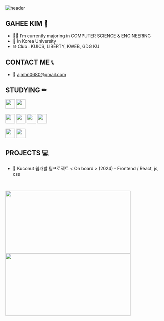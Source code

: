 ![header](https://capsule-render.vercel.app/api?type=Venom&color=auto&height=200&section=header&text=WELCOME%20TO%20HEEKGH%20GITHUB&fontSize=50)

## GAHEE KIM 👋

- 👩‍💻 I’m currently majoring in COMPUTER SCIENCE & ENGINEERING
- 🏫 In Korea University
- 🌐 Club : KUICS, LIBERTY, KWEB, GDG KU

## CONTACT ME 📞
- 📧 ajmhn0680@gmail.com

## STUDYING ✏
<p align="left">
    <img src="https://img.shields.io/badge/python-3776AB?style=for-the-badge&logo=python&logoColor=white" height="30" />
    <img src="https://img.shields.io/badge/C-A8B9CC?style=flat-square&logo=C&logoColor=white" height="30" />
</p>

<p align="left">
    <img src="https://img.shields.io/badge/react-20232a.svg?style=for-the-badge&logo=react&logoColor=61DAFB" height="30" />
    <img src="https://img.shields.io/badge/HTML5-E34F26?style=flat-square&logo=html5&logoColor=white" height="30" />
    <img src="https://img.shields.io/badge/css-1572B6?style=for-the-badge&logo=css3&logoColor=white" height="30" />
    <img src="https://img.shields.io/badge/JavaScript-F7DF1E?style=flat-square&logo=javascript&logoColor=black" height="30" />
</p>

<p align="left">
    <img src="https://img.shields.io/badge/github-181717?style=for-the-badge&logo=github&logoColor=white" height="30" />
    <img src="https://img.shields.io/badge/git-F05032?style=for-the-badge&logo=git&logoColor=white" height="30" />
</p>

## PROJECTS 💻
- 🥥 Kuconut 웹개발 팀프로젝트 < On board > (2024) - Frontend / React, js, css

<br>

<!-- GitHub Stats & Top Langs -->
<p align="left">
    <img src="https://github-readme-stats.vercel.app/api?username=HEEKGH&show_icons=true&theme=onedark" width="400", height="200" />
    <img src="https://github-readme-stats.vercel.app/api/top-langs/?username=HEEKGH&layout=compact&theme=onedark" width="400", height="200" />

</p>




<!--
[![Solved.ac Profile](http://mazassumnida.wtf/api/generate_badge?boj=ajmhn0680)](https://solved.ac/ajmhn0680)
-->

<!--
**HEEKGH/HEEKGH** is a ✨ _special_ ✨ repository because its `README.md` (this file) appears on your GitHub profile.

Here are some ideas to get you started:

- 🔭 I’m currently working on ...
- 🌱✏ I’m currently learning ...
- 👯 I’m looking to collaborate on ...
- 🤔 I’m looking for help with ...
- 💬 Ask me about ...
- 📫 How to reach me: ...
- 😄 Pronouns: ...
- ⚡ Fun fact: ...
-->
